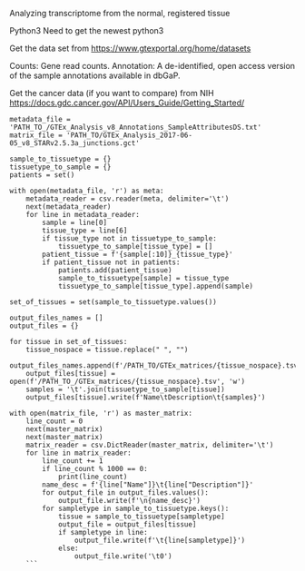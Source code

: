 Analyzing transcriptome from the normal, registered tissue

Python3
Need to get the newest python3

Get the data set from
https://www.gtexportal.org/home/datasets


  Counts: Gene read counts.
  Annotation: A de-identified, open access version of the sample annotations available in dbGaP.
  
Get the cancer data (if you want to compare) from NIH
https://docs.gdc.cancer.gov/API/Users_Guide/Getting_Started/
```
metadata_file = 'PATH_TO_/GTEx_Analysis_v8_Annotations_SampleAttributesDS.txt'
matrix_file = 'PATH_TO/GTEx_Analysis_2017-06-05_v8_STARv2.5.3a_junctions.gct'

sample_to_tissuetype = {}
tissuetype_to_sample = {}
patients = set()

with open(metadata_file, 'r') as meta:
    metadata_reader = csv.reader(meta, delimiter='\t')
    next(metadata_reader)
    for line in metadata_reader:
        sample = line[0]
        tissue_type = line[6]
        if tissue_type not in tissuetype_to_sample:
            tissuetype_to_sample[tissue_type] = []
        patient_tissue = f'{sample[:10]}_{tissue_type}'
        if patient_tissue not in patients:
            patients.add(patient_tissue)
            sample_to_tissuetype[sample] = tissue_type
            tissuetype_to_sample[tissue_type].append(sample)

set_of_tissues = set(sample_to_tissuetype.values())

output_files_names = []
output_files = {}

for tissue in set_of_tissues:
    tissue_nospace = tissue.replace(" ", "")
    output_files_names.append(f'/PATH_TO/GTEx_matrices/{tissue_nospace}.tsv')
    output_files[tissue] = open(f'/PATH_TO_/GTEx_matrices/{tissue_nospace}.tsv', 'w')
    samples = '\t'.join(tissuetype_to_sample[tissue])
    output_files[tissue].write(f'Name\tDescription\t{samples}')

with open(matrix_file, 'r') as master_matrix:
    line_count = 0
    next(master_matrix)
    next(master_matrix)
    matrix_reader = csv.DictReader(master_matrix, delimiter='\t')
    for line in matrix_reader:
        line_count += 1
        if line_count % 1000 == 0:
            print(line_count)
        name_desc = f'{line["Name"]}\t{line["Description"]}'
        for output_file in output_files.values():
            output_file.write(f'\n{name_desc}')
        for sampletype in sample_to_tissuetype.keys():
            tissue = sample_to_tissuetype[sampletype]
            output_file = output_files[tissue]
            if sampletype in line:
                output_file.write(f'\t{line[sampletype]}')
            else:
                output_file.write('\t0')
    ```
